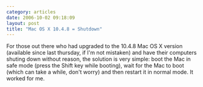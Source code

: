 ```yaml
---
category: articles
date: 2006-10-02 09:18:09
layout: post
title: "Mac OS X 10.4.8 = Shutdown"
---
```


<p>For those out there who had upgraded to the 10.4.8 Mac OS X version (available since last thursday, if I'm not mistaken) and have their computers shuting down without reason, the solution is very simple: boot the Mac in safe mode (press the Shift key while booting), wait for the Mac to boot (which can take a while, don't worry) and then restart it in normal mode. It worked for me.</p>
